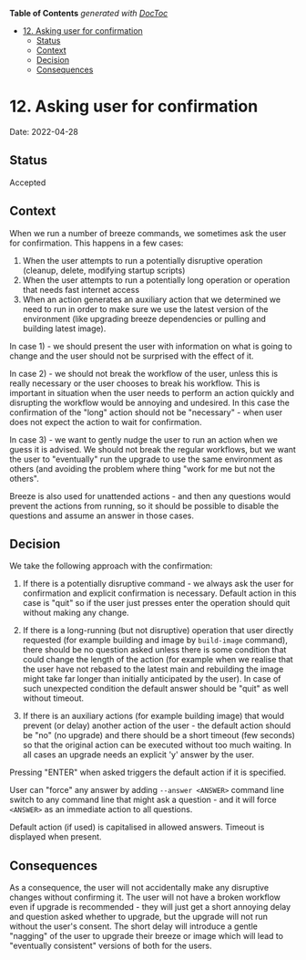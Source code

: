 <!--
 Licensed to the Apache Software Foundation (ASF) under one
 or more contributor license agreements.  See the NOTICE file
 distributed with this work for additional information
 regarding copyright ownership.  The ASF licenses this file
 to you under the Apache License, Version 2.0 (the
 "License"); you may not use this file except in compliance
 with the License.  You may obtain a copy of the License at

   http://www.apache.org/licenses/LICENSE-2.0

 Unless required by applicable law or agreed to in writing,
 software distributed under the License is distributed on an
 "AS IS" BASIS, WITHOUT WARRANTIES OR CONDITIONS OF ANY
 KIND, either express or implied.  See the License for the
 specific language governing permissions and limitations
 under the License.
 -->

<!-- START doctoc generated TOC please keep comment here to allow auto update -->
<!-- DON'T EDIT THIS SECTION, INSTEAD RE-RUN doctoc TO UPDATE -->
**Table of Contents**  *generated with [DocToc](https://github.com/thlorenz/doctoc)*

- [12. Asking user for confirmation](#12-asking-user-for-confirmation)
  - [Status](#status)
  - [Context](#context)
  - [Decision](#decision)
  - [Consequences](#consequences)

<!-- END doctoc generated TOC please keep comment here to allow auto update -->

# 12. Asking user for confirmation

Date: 2022-04-28

## Status

Accepted

## Context

When we run a number of breeze commands, we sometimes ask the user for confirmation. This happens in a few
cases:

1. When the user attempts to run a potentially disruptive operation (cleanup, delete, modifying startup
   scripts)
2. When the user attempts to run a potentially long operation or operation that needs fast internet access
3. When an action generates an auxiliary action that we determined we need to run in order to make sure
   we use the latest version of the environment (like upgrading breeze dependencies or pulling and building
   latest image).

In case 1) - we should present the user with information on what is going to change and the user should
not be surprised with the effect of it.

In case 2) - we should not break the workflow of the user, unless this is really necessary or the user
chooses to break his workflow. This is important in situation when the user needs to perform an action
quickly and disrupting the workflow would be annoying and undesired. In this case the confirmation of
the "long" action should not be "necessary" - when user does not expect the action to wait for confirmation.

In case 3) - we want to gently nudge the user to run an action when we guess it is advised. We should not
break the regular workflows, but we want the user to "eventually" run the upgrade to use the same
environment as others (and avoiding the problem where thing "work for me but not the others".

Breeze is also used for unattended actions - and then any questions would prevent the actions from running,
so it should be possible to disable the questions and assume an answer in those cases.

## Decision

We take the following approach with the confirmation:

1) If there is a potentially disruptive command - we always ask the user for confirmation and explicit
confirmation is necessary. Default action in this case is "quit" so if the user just presses enter
the operation should quit without making any change.

2) If there is a long-running (but not disruptive) operation that user directly requested (for example
building and image by `build-image` command), there should be no question asked unless there is some
condition that could change the length of the action (for example when we realise that the user have not
rebased to the latest main and rebuilding the image might take far longer than initially anticipated by
the user). In case of such unexpected condition the default answer should be "quit" as well without timeout.

3) If there is an auxiliary actions (for example building image) that would prevent (or delay) another action
of the user - the default action should be "no" (no upgrade) and there should be a short timeout (few seconds)
so that the original action can be executed without too much waiting.
In all cases an upgrade needs an explicit 'y' answer by the user.

Pressing "ENTER" when asked triggers the default action if it is specified.

User can "force" any answer by adding `--answer <ANSWER>` command line switch to any command line that
might ask a question - and it will force `<ANSWER>` as an immediate action to all questions.

Default action (if used) is capitalised in allowed answers. Timeout is displayed when present.

## Consequences

As a consequence, the user will not accidentally make any disruptive changes without confirming it. The user
will not have a broken workflow even if upgrade is recommended - they will just get a short annoying delay and
question asked whether to upgrade, but the upgrade will not run without the user's consent. The short
delay will introduce a gentle "nagging" of the user to upgrade their breeze or image which will lead to
"eventually consistent" versions of both for the users.
